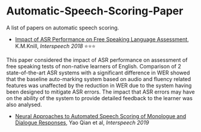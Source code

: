 # Automatic-Speech-Scoring-Paper
A list of papers on automatic speech scoring.

* [Impact of ASR Performance on Free Speaking Language Assessment](http://mi.eng.cam.ac.uk/~ar527/knill_is2018.pdf), K.M.Knill, *Interspeech 2018* :star::star::star:

This paper considered the impact of ASR performance on assessment of free speaking tests of non-native learners of English. Comparison of 2 state-of-the-art ASR systems with a significant difference in WER showed that the baseline auto-marking system based on audio and fluency related features was unaffected by the reduction in WER due to the system having been designed to mitigate ASR errors. The impact that ASR errors may have on the ability of the system to provide detailed feedback to the learner was also analysed.
* [Neural Approaches to Automated Speech Scoring of Monologue and Dialogue Responses](https://ieeexplore.ieee.org/stamp/stamp.jsp?tp=&arnumber=8683717), Yao Qian et al, *Interspeech 2019*
